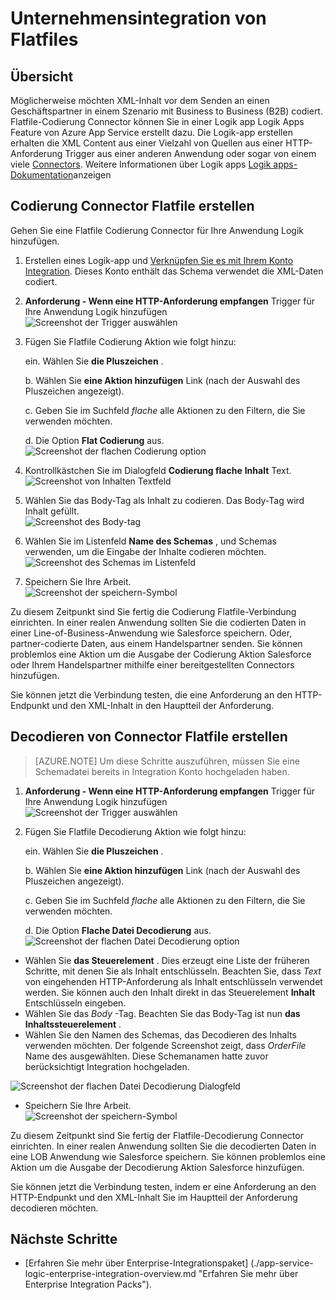 <properties
    pageTitle="Informationen zum Ver- oder entschlüsseln Flatfiles mit Enterprise-Integrationspaket und Logik apps | Microsoft Azure App Service | Microsoft Azure"
    description="Funktionen von Enterprise-Integrationspaket und Logik apps mit der Ver- oder Entschlüsseln von Dateien"
    services="app-service\logic"
    documentationCenter=".net,nodejs,java"
    authors="msftman"
    manager="erikre"
    editor="cgronlun"/>

<tags 
    ms.service="logic-apps" 
    ms.workload="integration" 
    ms.tgt_pltfrm="na" 
    ms.devlang="na" 
    ms.topic="article" 
    ms.date="07/08/2016" 
    ms.author="deonhe"/>

# <a name="enterprise-integration-with-flat-files"></a>Unternehmensintegration von Flatfiles

## <a name="overview"></a>Übersicht

Möglicherweise möchten XML-Inhalt vor dem Senden an einen Geschäftspartner in einem Szenario mit Business to Business (B2B) codiert. Flatfile-Codierung Connector können Sie in einer Logik app Logik Apps Feature von Azure App Service erstellt dazu. Die Logik-app erstellen erhalten die XML Content aus einer Vielzahl von Quellen aus einer HTTP-Anforderung Trigger aus einer anderen Anwendung oder sogar von einem viele [Connectors](../connectors/apis-list.md). Weitere Informationen über Logik apps [Logik apps-Dokumentation](./app-service-logic-what-are-logic-apps.md "erfahren Sie mehr über Logik apps")anzeigen  

## <a name="how-to-create-the-flat-file-encoding-connector"></a>Codierung Connector Flatfile erstellen

Gehen Sie eine Flatfile Codierung Connector für Ihre Anwendung Logik hinzufügen.

1. Erstellen eines Logik-app und [Verknüpfen Sie es mit Ihrem Konto Integration](./app-service-logic-enterprise-integration-accounts.md "lernen einer Firma Integration Logik Anwendung verknüpfen"). Dieses Konto enthält das Schema verwendet die XML-Daten codiert.  
2. **Anforderung - Wenn eine HTTP-Anforderung empfangen** Trigger für Ihre Anwendung Logik hinzufügen  
![Screenshot der Trigger auswählen](./media/app-service-logic-enterprise-integration-flatfile/flatfile-1.png)    
3. Fügen Sie Flatfile Codierung Aktion wie folgt hinzu:

    ein. Wählen Sie **die Pluszeichen** .

    b. Wählen Sie **eine Aktion hinzufügen** Link (nach der Auswahl des Pluszeichen angezeigt).

    c. Geben Sie im Suchfeld *flache* alle Aktionen zu den Filtern, die Sie verwenden möchten.

    d. Die Option **Flat Codierung** aus.   
![Screenshot der flachen Codierung option](./media/app-service-logic-enterprise-integration-flatfile/flatfile-2.png)   
4. Kontrollkästchen Sie im Dialogfeld **Codierung flache** **Inhalt** Text.  
![Screenshot von Inhalten Textfeld](./media/app-service-logic-enterprise-integration-flatfile/flatfile-3.png)  
5. Wählen Sie das Body-Tag als Inhalt zu codieren. Das Body-Tag wird Inhalt gefüllt.     
![Screenshot des Body-tag](./media/app-service-logic-enterprise-integration-flatfile/flatfile-4.png)  
6. Wählen Sie im Listenfeld **Name des Schemas** , und Schemas verwenden, um die Eingabe der Inhalte codieren möchten.    
![Screenshot des Schemas im Listenfeld](./media/app-service-logic-enterprise-integration-flatfile/flatfile-5.png)  
7. Speichern Sie Ihre Arbeit.   
![Screenshot der speichern-Symbol](./media/app-service-logic-enterprise-integration-flatfile/flatfile-6.png)  

Zu diesem Zeitpunkt sind Sie fertig die Codierung Flatfile-Verbindung einrichten. In einer realen Anwendung sollten Sie die codierten Daten in einer Line-of-Business-Anwendung wie Salesforce speichern. Oder, partner-codierte Daten, aus einem Handelspartner senden. Sie können problemlos eine Aktion um die Ausgabe der Codierung Aktion Salesforce oder Ihrem Handelspartner mithilfe einer bereitgestellten Connectors hinzufügen.

Sie können jetzt die Verbindung testen, die eine Anforderung an den HTTP-Endpunkt und den XML-Inhalt in den Hauptteil der Anforderung.  

## <a name="how-to-create-the-flat-file-decoding-connector"></a>Decodieren von Connector Flatfile erstellen

>[AZURE.NOTE] Um diese Schritte auszuführen, müssen Sie eine Schemadatei bereits in Integration Konto hochgeladen haben.

1. **Anforderung - Wenn eine HTTP-Anforderung empfangen** Trigger für Ihre Anwendung Logik hinzufügen  
![Screenshot der Trigger auswählen](./media/app-service-logic-enterprise-integration-flatfile/flatfile-1.png)    
2. Fügen Sie Flatfile Decodierung Aktion wie folgt hinzu:

    ein. Wählen Sie **die Pluszeichen** .

    b. Wählen Sie **eine Aktion hinzufügen** Link (nach der Auswahl des Pluszeichen angezeigt).

    c. Geben Sie im Suchfeld *flache* alle Aktionen zu den Filtern, die Sie verwenden möchten.

    d. Die Option **Flache Datei Decodierung** aus.   
![Screenshot der flachen Datei Decodierung option](./media/app-service-logic-enterprise-integration-flatfile/flatfile-2.png)   
- Wählen Sie **das Steuerelement** . Dies erzeugt eine Liste der früheren Schritte, mit denen Sie als Inhalt entschlüsseln. Beachten Sie, dass *Text* von eingehenden HTTP-Anforderung als Inhalt entschlüsseln verwendet werden. Sie können auch den Inhalt direkt in das Steuerelement **Inhalt** Entschlüsseln eingeben.     
- Wählen Sie das *Body* -Tag. Beachten Sie das Body-Tag ist nun **das Inhaltssteuerelement** .
- Wählen Sie den Namen des Schemas, das Decodieren des Inhalts verwenden möchten. Der folgende Screenshot zeigt, dass *OrderFile* Name des ausgewählten. Diese Schemanamen hatte zuvor berücksichtigt Integration hochgeladen.

 ![Screenshot der flachen Datei Decodierung Dialogfeld](./media/app-service-logic-enterprise-integration-flatfile/flatfile-decode-1.png)    
- Speichern Sie Ihre Arbeit.  
![Screenshot der speichern-Symbol](./media/app-service-logic-enterprise-integration-flatfile/flatfile-6.png)    

Zu diesem Zeitpunkt sind Sie fertig der Flatfile-Decodierung Connector einrichten. In einer realen Anwendung sollten Sie die decodierten Daten in eine LOB Anwendung wie Salesforce speichern. Sie können problemlos eine Aktion um die Ausgabe der Decodierung Aktion Salesforce hinzufügen.

Sie können jetzt die Verbindung testen, indem er eine Anforderung an den HTTP-Endpunkt und den XML-Inhalt Sie im Hauptteil der Anforderung decodieren möchten.  

## <a name="next-steps"></a>Nächste Schritte
- [Erfahren Sie mehr über Enterprise-Integrationspaket] (./app-service-logic-enterprise-integration-overview.md "Erfahren Sie mehr über Enterprise Integration Packs").  
